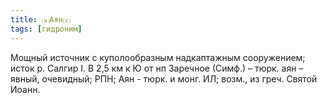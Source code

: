 ```yaml
---
title: ⒜Аян⒵
tags: [гидроним]
---
```


Мощный источник с куполообразным надкаптажным сооружением; исток р. Салгир I. В
2,5 км к Ю от нп Заречное (Симф.) – тюрк. аян – явный, очевидный; РПН; Аян -
тюрк. и монг. ИЛ; возм., из греч. Святой Иоанн.
